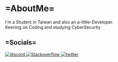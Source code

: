 <h1>=AboutMe=</h1>
<p>I'm a Student in Taiwan and also an a-little-Developer.</br>
    Keening on Coding and studying CyberSecurity</p>
<h2>=Socials=</h2>
<a href="https://discord.com/users/53150120979070978">
    <img src="https://img.shields.io/badge/Discord-%237289DA.svg?logo=discord&logoColor=white" alt="discord">
</a>
<a href="https://stackoverflow.com/users/15520518">
    <img src="https://img.shields.io/badge/-Stackoverflow-FE7A16?logo=stack-overflow&logoColor=white" alt="Stackoverflow">
</a>
<a href="https://twitter.com/Kazmaku">
    <img src="https://img.shields.io/badge/Twitter-%231DA1F2.svg?logo=Twitter&logoColor=white" alt="twitter">
</a>
